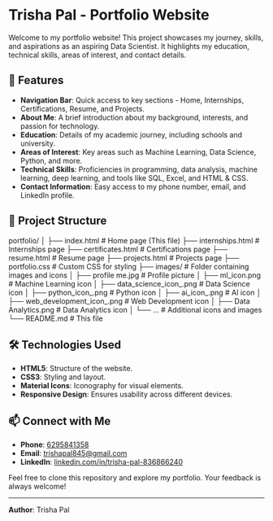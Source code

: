 # Trisha Pal - Portfolio Website

Welcome to my portfolio website! This project showcases my journey, skills, and aspirations as an aspiring Data Scientist. It highlights my education, technical skills, areas of interest, and contact details.

## 🌟 Features

- **Navigation Bar**: Quick access to key sections - Home, Internships, Certifications, Resume, and Projects.
- **About Me**: A brief introduction about my background, interests, and passion for technology.
- **Education**: Details of my academic journey, including schools and university.
- **Areas of Interest**: Key areas such as Machine Learning, Data Science, Python, and more.
- **Technical Skills**: Proficiencies in programming, data analysis, machine learning, deep learning, and tools like SQL, Excel, and HTML & CSS.
- **Contact Information**: Easy access to my phone number, email, and LinkedIn profile.

## 📂 Project Structure

portfolio/ │ ├── index.html # Home page (This file) ├── internships.html # Internships page ├── certificates.html # Certifications page ├── resume.html # Resume page ├── projects.html # Projects page ├── portfolio.css # Custom CSS for styling ├── images/ # Folder containing images and icons │ ├── profile me.jpg # Profile picture │ ├── ml_icon.png # Machine Learning icon │ ├── data_science_icon_.png # Data Science icon │ ├── python_icon_.png # Python icon │ ├── ai_icon_.png # AI icon │ ├── web_development_icon_.png # Web Development icon │ ├── Data Analytics.png # Data Analytics icon │ └── ... # Additional icons and images └── README.md # This file


## 🛠️ Technologies Used

- **HTML5**: Structure of the website.
- **CSS3**: Styling and layout.
- **Material Icons**: Iconography for visual elements.
- **Responsive Design**: Ensures usability across different devices.

## 📫 Connect with Me

- **Phone**: [6295841358](tel:+916295841358)
- **Email**: [trishapal845@gmail.com](mailto:trishapal845@gmail.com)
- **LinkedIn**: [linkedin.com/in/trisha-pal-836866240](https://www.linkedin.com/in/trisha-pal-836866240)

Feel free to clone this repository and explore my portfolio. Your feedback is always welcome!

---
**Author**: Trisha Pal  
